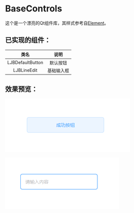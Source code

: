 # BaseControls

这个是一个漂亮的Qt组件库，其样式参考自<a href="https://element.eleme.cn/#/zh-CN">Element</a>。

## 已实现的组件：

|       类名       |    说明    |
| :--------------: | :--------: |
| LJBDefaultButton |  默认按钮  |
|   LJBLineEdit    | 基础输入框 |



## 效果预览：

![LJBDefaultButton](GitHub\Img\LJBDefaultButton.png)





![LJBLineEdit](GitHub\Img\LJBLineEdit.png)

